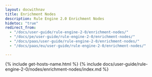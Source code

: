 ```yaml
---
layout: docwithnav
title: Enrichment Nodes
description: Rule Engine 2.0 Enrichment Nodes
hidetoc: "true"
redirect_from:
  - "/docs/user-guide/rule-engine-2-0/enrichment-nodes/"
  - "/docs/pe/user-guide/rule-engine-2-0/enrichment-nodes/"
  - "/docs/paas/user-guide/rule-engine-2-0/enrichment-nodes/"
  - "/docs/paas/eu/user-guide/rule-engine-2-0/enrichment-nodes/"

---
```


{% include get-hosts-name.html %}
{% include docs/user-guide/rule-engine-2-0/nodes/enrichment-nodes/index.md %}
